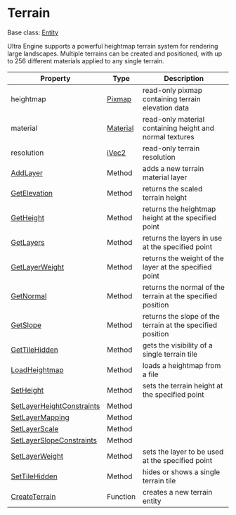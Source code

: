 # Terrain

Base class: [Entity](Entity.md)

Ultra Engine supports a powerful heightmap terrain system for rendering large landscapes. Multiple terrains can be created and positioned, with up to 256 different materials applied to any single terrain.

| Property | Type | Description |
|-----|-----|-----|
| heightmap | [Pixmap](Pixmap.md) | read-only pixmap containing terrain elevation data |
| material | [Material](Material.md) | read-only material containing height and normal textures |
| resolution | [iVec2](iVec2.md) | read-only terrain resolution |
| [AddLayer](Terrain_AddLayer.md) | Method | adds a new terrain material layer |
| [GetElevation](Terrain_GetElevation.md) | Method | returns the scaled terrain height |
| [GetHeight](Terrain_GetHeight.md) | Method | returns the heightmap height at the specified point |
| [GetLayers](Terrain_GetLayers.md) | Method | returns the layers in use at the specified point |
| [GetLayerWeight](Terrain_GetLayerWeight.md) | Method | returns the weight of the layer at the specified point |
| [GetNormal](Terrain_GetNormal.md) | Method | returns the normal of the terrain at the specified position |
| [GetSlope](Terrain_GetSlope.md) | Method | returns the slope of the terrain at the specified position |
| [GetTileHidden](Terrain_GetTileHidden.md) | Method | gets the visibility of a single terrain tile |
| [LoadHeightmap](Terrain_LoadHeightmap.md) | Method | loads a heightmap from a file |
| [SetHeight](Terrain_SetHeight.md) | Method | sets the terrain height at the specified point |
| [SetLayerHeightConstraints](Terrain_SetLayerHeightConstraints.md) | Method | |
| [SetLayerMapping](Terrain_SetLayerMapping.md) | Method | |
| [SetLayerScale](Terrain_SetLayerScale.md) | Method | |
| [SetLayerSlopeConstraints](Terrain_SetLayerSlopeConstraints.md) | Method | |
| [SetLayerWeight](Terrain_SetLayerWeight.md) | Method | sets the layer to be used at the specified point |
| [SetTileHidden](Terrain_SetTileHidden.md) | Method | hides or shows a single terrain tile |
| [CreateTerrain](CreateTerrain.md) | Function | creates a new terrain entity |
